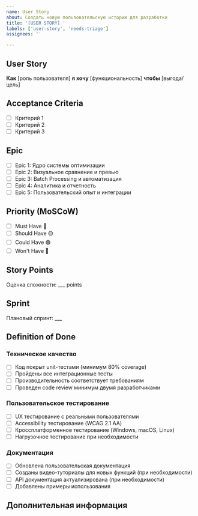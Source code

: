 ```yaml
---
name: User Story
about: Создать новую пользовательскую историю для разработки
title: '[USER STORY] '
labels: ['user-story', 'needs-triage']
assignees: ''

---
```


## User Story

**Как** [роль пользователя]
**я хочу** [функциональность]
**чтобы** [выгода/цель]

## Acceptance Criteria

- [ ] Критерий 1
- [ ] Критерий 2
- [ ] Критерий 3

## Epic

- [ ] Epic 1: Ядро системы оптимизации
- [ ] Epic 2: Визуальное сравнение и превью
- [ ] Epic 3: Batch Processing и автоматизация
- [ ] Epic 4: Аналитика и отчетность
- [ ] Epic 5: Пользовательский опыт и интеграции

## Priority (MoSCoW)

- [ ] Must Have 🔴
- [ ] Should Have 🟡
- [ ] Could Have 🟢
- [ ] Won't Have 🔵

## Story Points

Оценка сложности: ___ points

## Sprint

Плановый спринт: ___

## Definition of Done

### Техническое качество
- [ ] Код покрыт unit-тестами (минимум 80% coverage)
- [ ] Пройдены все интеграционные тесты
- [ ] Производительность соответствует требованиям
- [ ] Проведен code review минимум двумя разработчиками

### Пользовательское тестирование
- [ ] UX тестирование с реальными пользователями
- [ ] Accessibility тестирование (WCAG 2.1 AA)
- [ ] Кроссплатформенное тестирование (Windows, macOS, Linux)
- [ ] Нагрузочное тестирование при необходимости

### Документация
- [ ] Обновлена пользовательская документация
- [ ] Созданы видео-туториалы для новых функций (при необходимости)
- [ ] API документация актуализирована (при необходимости)
- [ ] Добавлены примеры использования

## Дополнительная информация

<!-- Любая дополнительная информация, ссылки на дизайн, mockups и т.д. -->

